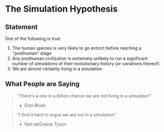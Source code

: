 # The Simulation Hypothesis


## Statement 

One of the following is true:
1. The human species is very likely to go extinct before reaching a "posthuman" stage
2. Any posthuman civilization is extremely unlikely to run a significant number of simulations of their evolutionary history (or variations thereof)
3. We are almost certainly living in a simulation

## What People are Saying

> "There's a one in a billion chance we are not living in a simulation" 
> - Elon Musk

> "I find it hard to argue we are not in a simulation"
> - Neil deGrasse Tyson

